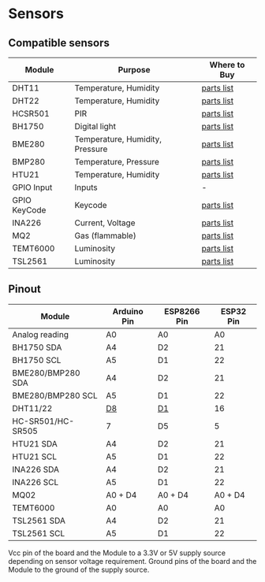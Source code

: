 # Sensors
## Compatible sensors
|Module|Purpose|Where to Buy|
|-|-|-|
|DHT11|Temperature, Humidity|[parts list](https://compatible.openmqttgateway.com/index.php/parts)|
|DHT22|Temperature, Humidity|[parts list](https://compatible.openmqttgateway.com/index.php/parts)|
|HCSR501|PIR|[parts list](https://compatible.openmqttgateway.com/index.php/parts)|
|BH1750|Digital light|[parts list](https://compatible.openmqttgateway.com/index.php/parts)|
|BME280|Temperature, Humidity, Pressure|[parts list](https://compatible.openmqttgateway.com/index.php/parts)|
|BMP280|Temperature, Pressure|[parts list](https://compatible.openmqttgateway.com/index.php/parts)|
|HTU21|Temperature, Humidity|[parts list](https://compatible.openmqttgateway.com/index.php/parts)|
|GPIO Input|Inputs|-|
|GPIO KeyCode|Keycode|[parts list](https://compatible.openmqttgateway.com/index.php/parts)|
|INA226|Current, Voltage|[parts list](https://compatible.openmqttgateway.com/index.php/parts)|
|MQ2|Gas (flammable)|[parts list](https://compatible.openmqttgateway.com/index.php/parts)|
|TEMT6000|Luminosity|[parts list](https://compatible.openmqttgateway.com/index.php/parts)|
|TSL2561|Luminosity|[parts list](https://compatible.openmqttgateway.com/index.php/parts)|

## Pinout
|Module|Arduino Pin| ESP8266 Pin|ESP32 Pin|
|-|-|-|-|
|Analog reading|A0|A0|A0|
|BH1750 SDA|A4|D2|21|
|BH1750 SCL|A5|D1|22|
|BME280/BMP280 SDA|A4|D2|21|
|BME280/BMP280 SCL|A5|D1|22|
|DHT11/22|<a href="img/OpenMQTTgateway_Arduino_Addon_DHT.png" target="_blank">D8</a>|<a href="img/OpenMQTTgateway_ESP8266_Addon_DHT.png" target="_blank">D1</a>|16|
|HC-SR501/HC-SR505|7|D5|5|
|HTU21 SDA|A4|D2|21|
|HTU21 SCL|A5|D1|22|
|INA226 SDA|A4|D2|21|
|INA226 SCL|A5|D1|22|
|MQ02 |A0 + D4|A0 + D4|A0 + D4|
|TEMT6000 |A0|A0|A0|
|TSL2561 SDA|A4|D2|21|
|TSL2561 SCL|A5|D1|22|

Vcc pin of the board and the Module to a 3.3V or 5V supply source depending on sensor voltage requirement.
Ground pins of the board and the Module to the ground of the supply source.
